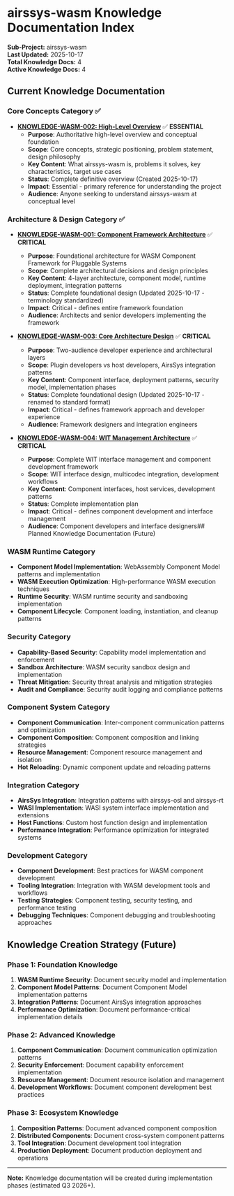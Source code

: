 # airssys-wasm Knowledge Documentation Index

**Sub-Project:** airssys-wasm  
**Last Updated:** 2025-10-17  
**Total Knowledge Docs:** 4  
**Active Knowledge Docs:** 4

## Current Knowledge Documentation

### Core Concepts Category ✅
- **[KNOWLEDGE-WASM-002: High-Level Overview](knowledge_wasm_002_high_level_overview.md)** ✅ **ESSENTIAL**
  - **Purpose**: Authoritative high-level overview and conceptual foundation
  - **Scope**: Core concepts, strategic positioning, problem statement, design philosophy
  - **Key Content**: What airssys-wasm is, problems it solves, key characteristics, target use cases
  - **Status**: Complete definitive overview (Created 2025-10-17)
  - **Impact**: Essential - primary reference for understanding the project
  - **Audience**: Anyone seeking to understand airssys-wasm at conceptual level

### Architecture & Design Category ✅
- **[KNOWLEDGE-WASM-001: Component Framework Architecture](knowledge_wasm_001_component_framework_architecture.md)** ✅ **CRITICAL**
  - **Purpose**: Foundational architecture for WASM Component Framework for Pluggable Systems
  - **Scope**: Complete architectural decisions and design principles
  - **Key Content**: 4-layer architecture, component model, runtime deployment, integration patterns
  - **Status**: Complete foundational design (Updated 2025-10-17 - terminology standardized)
  - **Impact**: Critical - defines entire framework foundation
  - **Audience**: Architects and senior developers implementing the framework

- **[KNOWLEDGE-WASM-003: Core Architecture Design](knowledge_wasm_003_core_architecture_design.md)** ✅ **CRITICAL**
  - **Purpose**: Two-audience developer experience and architectural layers
  - **Scope**: Plugin developers vs host developers, AirsSys integration patterns
  - **Key Content**: Component interface, deployment patterns, security model, implementation phases
  - **Status**: Complete foundational design (Updated 2025-10-17 - renamed to standard format)
  - **Impact**: Critical - defines framework approach and developer experience
  - **Audience**: Framework designers and integration engineers

- **[KNOWLEDGE-WASM-004: WIT Management Architecture](knowledge_wasm_004_wit_management_architecture.md)** ✅ **CRITICAL**
  - **Purpose**: Complete WIT interface management and component development framework
  - **Scope**: WIT interface design, multicodec integration, development workflows
  - **Key Content**: Component interfaces, host services, development patterns
  - **Status**: Complete implementation plan
  - **Impact**: Critical - defines component development and interface management
  - **Audience**: Component developers and interface designers## Planned Knowledge Documentation (Future)

### WASM Runtime Category
- **Component Model Implementation**: WebAssembly Component Model patterns and implementation
- **WASM Execution Optimization**: High-performance WASM execution techniques
- **Runtime Security**: WASM runtime security and sandboxing implementation
- **Component Lifecycle**: Component loading, instantiation, and cleanup patterns

### Security Category  
- **Capability-Based Security**: Capability model implementation and enforcement
- **Sandbox Architecture**: WASM security sandbox design and implementation
- **Threat Mitigation**: Security threat analysis and mitigation strategies
- **Audit and Compliance**: Security audit logging and compliance patterns

### Component System Category
- **Component Communication**: Inter-component communication patterns and optimization
- **Component Composition**: Component composition and linking strategies
- **Resource Management**: Component resource management and isolation
- **Hot Reloading**: Dynamic component update and reloading patterns

### Integration Category
- **AirsSys Integration**: Integration patterns with airssys-osl and airssys-rt
- **WASI Implementation**: WASI system interface implementation and extensions
- **Host Functions**: Custom host function design and implementation
- **Performance Integration**: Performance optimization for integrated systems

### Development Category
- **Component Development**: Best practices for WASM component development
- **Tooling Integration**: Integration with WASM development tools and workflows  
- **Testing Strategies**: Component testing, security testing, and performance testing
- **Debugging Techniques**: Component debugging and troubleshooting approaches

## Knowledge Creation Strategy (Future)

### Phase 1: Foundation Knowledge
1. **WASM Runtime Security**: Document security model and implementation
2. **Component Model Patterns**: Document Component Model implementation patterns
3. **Integration Patterns**: Document AirsSys integration approaches
4. **Performance Optimization**: Document performance-critical implementation details

### Phase 2: Advanced Knowledge  
1. **Component Communication**: Document communication optimization patterns
2. **Security Enforcement**: Document capability enforcement implementation
3. **Resource Management**: Document resource isolation and management
4. **Development Workflows**: Document component development best practices

### Phase 3: Ecosystem Knowledge
1. **Composition Patterns**: Document advanced component composition
2. **Distributed Components**: Document cross-system component patterns
3. **Tool Integration**: Document development tool integration
4. **Production Deployment**: Document production deployment and operations

---
**Note:** Knowledge documentation will be created during implementation phases (estimated Q3 2026+).